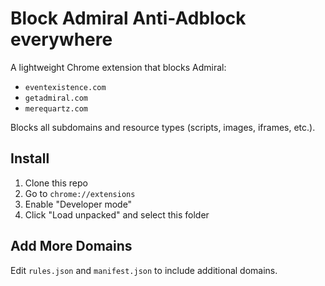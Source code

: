 # Block Admiral Anti-Adblock everywhere

A lightweight Chrome extension that blocks Admiral:
- `eventexistence.com`
- `getadmiral.com`
- `merequartz.com`

Blocks all subdomains and resource types (scripts, images, iframes, etc.).

## Install
1. Clone this repo
2. Go to `chrome://extensions`
3. Enable "Developer mode"
4. Click "Load unpacked" and select this folder

## Add More Domains
Edit `rules.json` and `manifest.json` to include additional domains.
